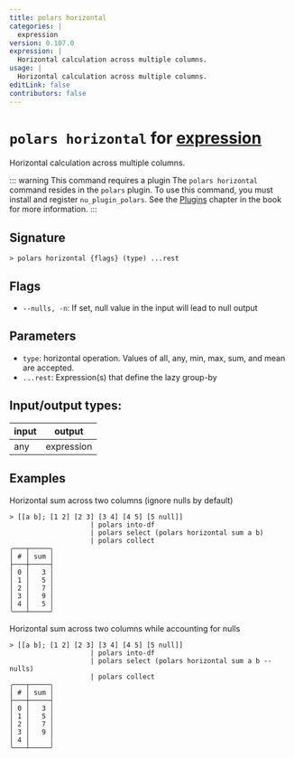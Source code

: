 ```yaml
---
title: polars horizontal
categories: |
  expression
version: 0.107.0
expression: |
  Horizontal calculation across multiple columns.
usage: |
  Horizontal calculation across multiple columns.
editLink: false
contributors: false
---
```

<!-- This file is automatically generated. Please edit the command in https://github.com/nushell/nushell instead. -->

# `polars horizontal` for [expression](/commands/categories/expression.md)

<div class='command-title'>Horizontal calculation across multiple columns.</div>

::: warning This command requires a plugin
The `polars horizontal` command resides in the `polars` plugin.
To use this command, you must install and register `nu_plugin_polars`.
See the [Plugins](/book/plugins.html) chapter in the book for more information.
:::


## Signature

```> polars horizontal {flags} (type) ...rest```

## Flags

 -  `--nulls, -n`: If set, null value in the input will lead to null output

## Parameters

 -  `type`: horizontal operation. Values of all, any, min, max, sum, and mean are accepted.
 -  `...rest`: Expression(s) that define the lazy group-by


## Input/output types:

| input | output     |
| ----- | ---------- |
| any   | expression |
## Examples

Horizontal sum across two columns (ignore nulls by default)
```nu
> [[a b]; [1 2] [2 3] [3 4] [4 5] [5 null]]
                    | polars into-df
                    | polars select (polars horizontal sum a b)
                    | polars collect
╭───┬─────╮
│ # │ sum │
├───┼─────┤
│ 0 │   3 │
│ 1 │   5 │
│ 2 │   7 │
│ 3 │   9 │
│ 4 │   5 │
╰───┴─────╯

```

Horizontal sum across two columns while accounting for nulls
```nu
> [[a b]; [1 2] [2 3] [3 4] [4 5] [5 null]]
                    | polars into-df
                    | polars select (polars horizontal sum a b --nulls)
                    | polars collect
╭───┬─────╮
│ # │ sum │
├───┼─────┤
│ 0 │   3 │
│ 1 │   5 │
│ 2 │   7 │
│ 3 │   9 │
│ 4 │     │
╰───┴─────╯

```
